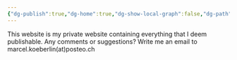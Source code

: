 ```yaml
---
{"dg-publish":true,"dg-home":true,"dg-show-local-graph":false,"dg-path":"Home.md","permalink":"/home/","tags":["gardenEntry"],"dgPassFrontmatter":true,"noteIcon":"","updated":"2025-01-18T14:38:59.323+01:00"}
---
```


This website is my private website containing everything that I deem publishable.
Any comments or suggestions? Write me an email to marcel.koeberlin(at)posteo.ch
